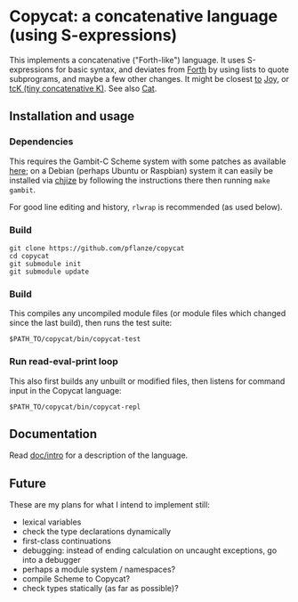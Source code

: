 # Copycat: a concatenative language (using S-expressions)

This implements a concatenative ("Forth-like") language. It uses
S-expressions for basic syntax, and deviates from
[Forth](https://en.wikipedia.org/wiki/Forth_(programming_language)) by
using lists to quote subprograms, and maybe a few other changes. It
might be closest
[to](http://www.latrobe.edu.au/humanities/research/research-projects/past-projects/joy-programming-language)
[Joy](https://en.wikipedia.org/wiki/Joy_(programming_language)), or
[tcK (tiny concatenative K)](http://archive.vector.org.uk/art10000360). See
also [Cat](http://www.cat-language.com/).

## Installation and usage

### Dependencies

This requires the Gambit-C Scheme system with some patches as
available [here](https://github.com/pflanze/gambc.git); on a Debian
(perhaps Ubuntu or Raspbian) system it can easily be installed via
[chjize](https://github.com/pflanze/chjize) by following the
instructions there then running `make gambit`.

For good line editing and history, `rlwrap` is recommended (as used
below).

### Build

    git clone https://github.com/pflanze/copycat
    cd copycat
    git submodule init
    git submodule update

### Build

This compiles any uncompiled module files (or module files which
changed since the last build), then runs the test suite:

    $PATH_TO/copycat/bin/copycat-test

### Run read-eval-print loop

This also first builds any unbuilt or modified files, then listens for
command input in the Copycat language:

    $PATH_TO/copycat/bin/copycat-repl


## Documentation

Read [doc/intro](doc/intro.md) for a description of the language.

## Future

These are my plans for what I intend to implement still:

- lexical variables
- check the type declarations dynamically
- first-class continuations
- debugging: instead of ending calculation on uncaught exceptions, go
  into a debugger
- perhaps a module system / namespaces?
- compile Scheme to Copycat?
- check types statically (as far as possible)?

